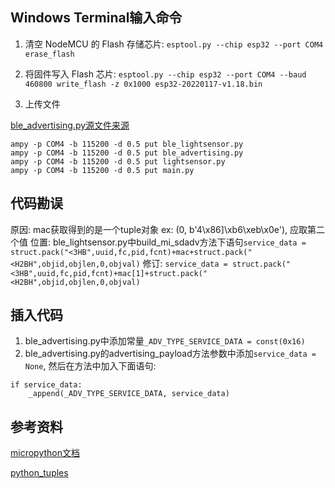 ## Windows Terminal输入命令
1. 清空 NodeMCU 的 Flash 存储芯片: 
`esptool.py --chip esp32 --port COM4 erase_flash`

2. 将固件写入 Flash 芯片: 
`esptool.py --chip esp32 --port COM4 --baud 460800 write_flash -z 0x1000 esp32-20220117-v1.18.bin`

3. 上传文件

[ble_advertising.py源文件来源](https://raw.githubusercontent.com/micropython/micropython/master/examples/bluetooth/ble_advertising.py)
```
ampy -p COM4 -b 115200 -d 0.5 put ble_lightsensor.py
ampy -p COM4 -b 115200 -d 0.5 put ble_advertising.py
ampy -p COM4 -b 115200 -d 0.5 put lightsensor.py
ampy -p COM4 -b 115200 -d 0.5 put main.py
```

## 代码勘误
原因: mac获取得到的是一个tuple对象 ex: (0, b'4\\x86]\\xb6\\xeb\\x0e'), 应取第二个值
位置: ble_lightsensor.py中build_mi_sdadv方法下语句`service_data = struct.pack("<3HB",uuid,fc,pid,fcnt)+mac+struct.pack("<H2BH",objid,objlen,0,objval)`
修订: `service_data = struct.pack("<3HB",uuid,fc,pid,fcnt)+mac[1]+struct.pack("<H2BH",objid,objlen,0,objval)`

## 插入代码
1. ble_advertising.py中添加常量`_ADV_TYPE_SERVICE_DATA = const(0x16)`
2. ble_advertising.py的advertising_payload方法参数中添加`service_data = None`, 然后在方法中加入下面语句:
```
if service_data:
    _append(_ADV_TYPE_SERVICE_DATA, service_data)
```

## 参考资料
[micropython文档](https://docs.micropython.org/en/latest/library/os.html)

[python_tuples](https://www.w3schools.com/python/python_tuples.asp)